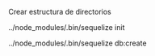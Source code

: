 Crear estructura de directorios

../node_modules/.bin/sequelize init

../node_modules/.bin/sequelize db:create
